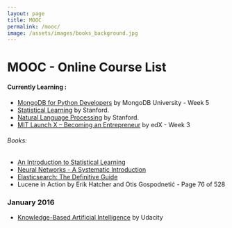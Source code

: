 ```yaml
---
layout: page
title: MOOC
permalink: /mooc/
image: /assets/images/books_background.jpg
---
```


# MOOC - Online Course List

#### Currently Learning : 
- [MongoDB for Python Developers](https://university.mongodb.com/courses/M101P/about) by MongoDB University - Week 5
- [Statistical Learning](https://lagunita.stanford.edu/courses/HumanitiesSciences/StatLearning/Winter2016/about) by Stanford.
- [Natural Language Processing](https://www.coursera.org/course/nlp) by Stanford.
- [MIT Launch X – Becoming an Entrepreneur](https://www.edx.org/course/becoming-entrepreneur-mitx-launch-x) by edX - Week 3


###### Books:
- [An Introduction to Statistical Learning](http://www-bcf.usc.edu/~gareth/ISL/)
- [Neural Networks - A Systematic Introduction](http://page.mi.fu-berlin.de/rojas/neural/)
- [Elasticsearch: The Definitive Guide](https://www.elastic.co/guide/en/elasticsearch/guide/current/index.html)
- Lucene in Action by Erik Hatcher and Otis Gospodnetić - Page 76 of 528


### January 2016
- [Knowledge-Based Artificial Intelligence](https://www.udacity.com/course/knowledge-based-ai-cognitive-systems--ud409) by Udacity

